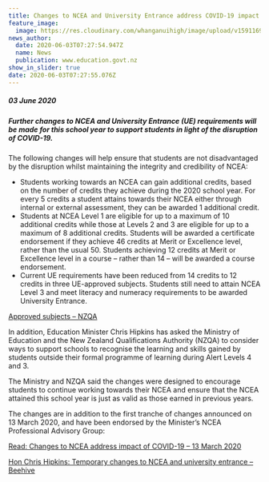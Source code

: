 ```yaml
---
title: Changes to NCEA and University Entrance address COVID-19 impact
feature_image:
  image: https://res.cloudinary.com/whanganuihigh/image/upload/v1591169972/News/Changes_to_NCEA_UE_re_covid.jpg
news_author:
  date: 2020-06-03T07:27:54.947Z
  name: News
  publication: www.education.govt.nz
show_in_slider: true
date: 2020-06-03T07:27:55.076Z
---
```

##### 03 June 2020

##### Further changes to NCEA and University Entrance (UE) requirements will be made for this school year to support students in light of the disruption of COVID-19.

The following changes will help ensure that students are not disadvantaged by the disruption whilst maintaining the integrity and credibility of NCEA:

* Students working towards an NCEA can gain additional credits, based on the number of credits they achieve during the 2020 school year. For every 5 credits a student attains towards their NCEA either through internal or external assessment, they can be awarded 1 additional credit. 
* Students at NCEA Level 1 are eligible for up to a maximum of 10 additional credits while those at Levels 2 and 3 are eligible for up to a maximum of 8 additional credits. Students will be awarded a certificate endorsement if they achieve 46 credits at Merit or Excellence level, rather than the usual 50. Students achieving 12 credits at Merit or Excellence level in a course – rather than 14 – will be awarded a course endorsement.
* Current UE requirements have been reduced from 14 credits to 12 credits in three UE-approved subjects. Students still need to attain NCEA Level 3 and meet literacy and numeracy requirements to be awarded University Entrance.

[Approved subjects – NZQA](https://www.nzqa.govt.nz/qualifications-standards/awards/university-entrance/approved-subjects/)

In addition, Education Minister Chris Hipkins has asked the Ministry of Education and the New Zealand Qualifications Authority (NZQA) to consider ways to support schools to recognise the learning and skills gained by students outside their formal programme of learning during Alert Levels 4 and 3.

The Ministry and NZQA said the changes were designed to encourage students to continue working towards their NCEA and ensure that the NCEA attained this school year is just as valid as those earned in previous years.

The changes are in addition to the first tranche of changes announced on 13 March 2020, and have been endorsed by the Minister’s NCEA Professional Advisory Group:

[Read: Changes to NCEA address impact of COVID-19 – 13 March 2020](http://www.education.govt.nz/news/changes-to-ncea-address-impact-of-covid-19/)

[Hon Chris Hipkins: Temporary changes to NCEA and university entrance – Beehive](https://www.beehive.govt.nz/release/temporary-changes-ncea-and-university-entrance-year)
